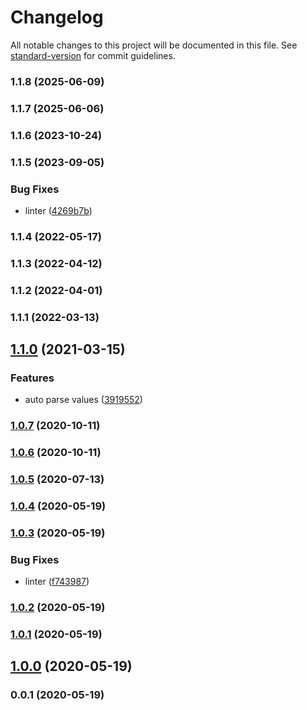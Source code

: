 # Changelog

All notable changes to this project will be documented in this file. See [standard-version](https://github.com/conventional-changelog/standard-version) for commit guidelines.

### 1.1.8 (2025-06-09)

### 1.1.7 (2025-06-06)

### 1.1.6 (2023-10-24)

### 1.1.5 (2023-09-05)


### Bug Fixes

* linter ([4269b7b](https://github.com/Kikobeats/miconfig/commit/4269b7bd2a8492011eb2e5368dfaeff780c4177c))

### 1.1.4 (2022-05-17)

### 1.1.3 (2022-04-12)

### 1.1.2 (2022-04-01)

### 1.1.1 (2022-03-13)

## [1.1.0](https://github.com/Kikobeats/miconfig/compare/v1.0.7...v1.1.0) (2021-03-15)


### Features

* auto parse values ([3919552](https://github.com/Kikobeats/miconfig/commit/3919552bcfbf1f1791a54f22d6bbc50044d6811a))

### [1.0.7](https://github.com/Kikobeats/miconfig/compare/v1.0.6...v1.0.7) (2020-10-11)

### [1.0.6](https://github.com/Kikobeats/miconfig/compare/v1.0.5...v1.0.6) (2020-10-11)

### [1.0.5](https://github.com/Kikobeats/miconfig/compare/v1.0.4...v1.0.5) (2020-07-13)

### [1.0.4](https://github.com/Kikobeats/miconfig/compare/v1.0.3...v1.0.4) (2020-05-19)

### [1.0.3](https://github.com/Kikobeats/miconfig/compare/v1.0.2...v1.0.3) (2020-05-19)


### Bug Fixes

* linter ([f743987](https://github.com/Kikobeats/miconfig/commit/f7439874bea5f8da3f4c5935e77f6b6db7bca9a6))

### [1.0.2](https://github.com/Kikobeats/miconfig/compare/v1.0.1...v1.0.2) (2020-05-19)

### [1.0.1](https://github.com/Kikobeats/miconfig/compare/v1.0.0...v1.0.1) (2020-05-19)

## [1.0.0](https://github.com/Kikobeats/miconfig/compare/v0.0.1...v1.0.0) (2020-05-19)

### 0.0.1 (2020-05-19)
